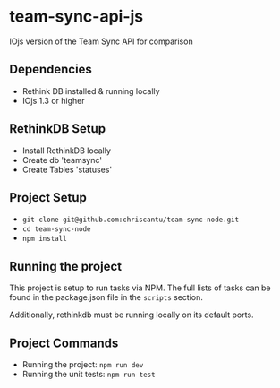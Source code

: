 # team-sync-api-js
IOjs version of the Team Sync API for comparison

## Dependencies
* Rethink DB installed & running locally
* IOjs 1.3 or higher

## RethinkDB Setup
* Install RethinkDB locally
* Create db 'teamsync'
* Create Tables 'statuses'

## Project Setup
* `git clone git@github.com:chriscantu/team-sync-node.git`
* `cd team-sync-node`
* `npm install`

## Running the project
This project is setup to run tasks via NPM. The full lists of tasks can be found in the package.json file in the `scripts` section.

Additionally, rethinkdb must be running locally on its default ports.  

## Project Commands
* Running the project:  `npm run dev`
* Running the unit tests:  `npm run test`
